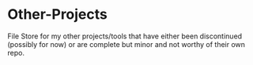 # Other-Projects
File Store for my other projects/tools that have either been discontinued (possibly for now) or are complete but minor and not worthy of their own repo.
